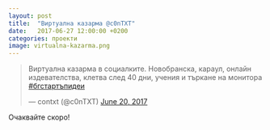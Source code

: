 ```yaml
---
layout: post
title:  "Виртуална казарма @c0nTXT"
date:   2017-06-27 12:00:00 +0200
categories: проекти
image: virtualna-kazarma.png
---
```


<blockquote class="twitter-tweet" data-lang="en"><p lang="bg" dir="ltr">Виртуална казарма в социалките. Новобранска, караул, онлайн издевателства, клетва след 40 дни, учения и търкане на монитора  <a href="https://twitter.com/hashtag/%D0%B1%D0%B3%D1%81%D1%82%D0%B0%D1%80%D1%82%D1%8A%D0%BF%D0%B8%D0%B4%D0%B5%D0%B8?src=hash">#бгстартъпидеи</a></p>&mdash; contxt (@c0nTXT) <a href="https://twitter.com/c0nTXT/status/877113248167985152">June 20, 2017</a></blockquote>
<script async src="//platform.twitter.com/widgets.js" charset="utf-8"></script>

Очаквайте скоро!